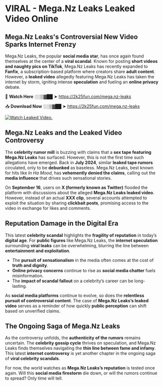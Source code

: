 # VIRAL - Mega.Nz Leaks Leaked Video Online

## **Mega.Nz Leaks's Controversial New Video Sparks Internet Frenzy**  

Mega.Nz Leaks, the popular **social media star**, has once again found themselves at the center of a **viral scandal**. Known for posting **short videos and naughty pics on TikTok**, Mega.Nz Leaks has recently expanded to **Fanfix**, a subscription-based platform where creators share **adult content**. However, a **leaked video** allegedly featuring Mega.Nz Leaks has taken the internet by storm, igniting intense **speculation** and fueling an **online privacy** debate.  

🔴 **Watch Here** ░░▒▓██ ➤ https://2k25fun.com/mega.nz-leaks  

📥 **Download Now** ░░▒▓██ ➤ https://2k25fun.com/mega.nz-leaks  

[![Watch Leaked Video.](https://miro.medium.com/v2/resize:fit:828/format:webp/1*cilzJN44JGOrTw9NJCrNHA.gif "Watch Leaked Video")](https://2k25fun.com/mega.nz-leaks)

## **Mega.Nz Leaks and the Leaked Video Controversy**  

The **celebrity rumor mill** is buzzing with claims that a **sex tape featuring Mega.Nz Leaks** has surfaced. However, this is not the first time such allegations have emerged. Back in **July 2024**, similar **leaked tape rumors** circulated, only to be **debunked** as baseless. Mega.Nz Leaks, best known for hits like *In Ha Mood*, has **vehemently denied the claims**, calling out the **media influence** that drives such sensational stories.  

On **September 16**, users on **X (formerly known as Twitter)** flooded the platform with discussions about the alleged **Mega.Nz Leaks leaked video**. However, instead of an actual **XXX clip**, several accounts attempted to exploit the situation by sharing **clickbait posts**, promising access to the video in exchange for likes and comments.  

## **Reputation Damage in the Digital Era**  

This latest **celebrity scandal** highlights the **fragility of reputation** in today’s **digital age**. For **public figures** like Mega.Nz Leaks, the **internet speculation** surrounding **viral leaks** can be overwhelming, blurring the line between **entertainment and exploitation**.  

- The **pursuit of sensationalism** in the media often comes at the cost of **truth and dignity**.  
- **Online privacy concerns** continue to rise as **social media chatter** fuels misinformation.  
- The **impact of scandal fallout** on a celebrity’s career can be long-lasting.  

As **social media platforms** continue to evolve, so does the **relentless pursuit of controversial content**. The case of **Mega.Nz Leaks’s leaked video** serves as a reminder of how quickly **public perception** can shift based on unverified claims.  

## **The Ongoing Saga of Mega.Nz Leaks**  

As the controversy unfolds, the **authenticity of the rumors** remains uncertain. The **celebrity gossip cycle** thrives on speculation, and Mega.Nz Leaks finds themselves navigating the **thin line between fame and infamy**. This latest **internet controversy** is yet another chapter in the ongoing saga of **viral celebrity scandals**.  

For now, the world watches as **Mega.Nz Leaks’s reputation** is tested once again. Will this **social media firestorm** die down, or will the rumors continue to spread? Only time will tell.